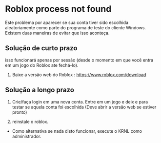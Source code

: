 # Roblox process not found

Este problema por aparecer se sua conta tiver sido escolhida aleatoriamente como parte do programa de teste do cliente Windows. Existem duas maneiras de evitar que isso aconteça.

## Solução de curto prazo

isso funcionará apenas por sessão (desde o momento em que você entra em um jogo do Roblox ate fechá-lo).

 1. Baixe a versão web do Roblox : https://www.roblox.com/download

## Solução a longo prazo

1. Crie/faça login em uma nova conta. Entre em um jogo e deix e para testar se aquela conta foi escolhida (Deve abrir a versão web se estiver pronto)

2. reinstale o roblox.

 - Como alternativa se nada disto funcionar, execute o KRNL como administrador.
